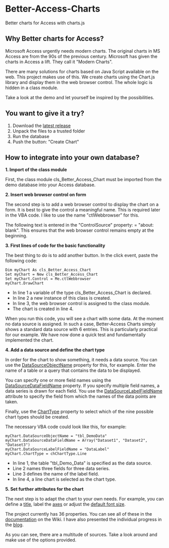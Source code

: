 # Better-Access-Charts
Better charts for Access with charts.js

## Why Better charts for Access?

Microsoft Access urgently needs modern charts. The original charts in MS Access are from the 90s of the previous century. Microsoft has given the charts in Access a lift. They call it "Modern Charts".

There are many solutions for charts based on Java Script available on the web. This project makes use of this.
We create charts using the Chart.js library and display them in the web browser control. The whole logic is hidden in a class module.

Take a look at the demo and let yourself be inspired by the possibilities.

## You want to give it a try?
1. Download the [latest release](https://github.com/team-moeller/better-access-charts/releases/latest)
2. Unpack the files to a trusted folder
3. Run the database
4. Push the button: "Create Chart"

## How to integrate into your own database?
**1. Import of the class module**

First, the class module cls_Better_Access_Chart must be imported from the demo database into your Access database.

**2. Insert web browser control on form**

The second step is to add a web browser control to display the chart on a form. It is best to give the control a meaningful name. This is required later in the VBA code. I like to use the name "ctlWebbrowser" for this.

The following text is entered in the "ControlSource" property: = "about: blank". This ensures that the web browser control remains empty at the beginning.

**3. First lines of code for the basic functionality**

The best thing to do is to add another button. In the click event, paste the following code:

```vba
Dim myChart As cls_Better_Access_Chart  
Set myChart = New cls_Better_Access_Chart  
Set myChart.Control = Me.ctlWebbrowser  
myChart.DrawChart  
```

* In line 1 a variable of the type cls_Better_Access_Chart is declared.
* In line 2 a new instance of this class is created.
* In line 3, the web browser control is assigned to the class module.
* The chart is created in line 4. 


When you run this code, you will see a chart with some data. At the moment no data source is assigned. In such a case, Better-Access Charts simply shows a standard data source with 6 entries. This is particularly practical for our example. We have now done a quick test and fundamentally implemented the chart.

**4. Add a data source and define the chart type**

In order for the chart to show something, it needs a data source. You can use the [DataSourceObjectName](https://github.com/team-moeller/better-access-charts/wiki/datasourceobjectname) property for this, for example. Enter the name of a table or a query that contains the data to be displayed.

You can specify one or more field names using the [DataSourceDataFieldName](https://github.com/team-moeller/better-access-charts/wiki/datasourcedatafieldname) property. If you specify multiple field names, a data series is drawn for each field. You use the [DataSourceLabelFieldName](https://github.com/team-moeller/better-access-charts/wiki/datasourcelabelfieldname) attribute to specify the field from which the names of the data points are taken.

Finally, use the [ChartType](https://github.com/team-moeller/better-access-charts/wiki/charttype) property to select which of the nine possible chart types should be created.

The necessary VBA code could look like this, for example:

```vba
myChart.DataSourceObjectName = "tbl_DemoData"
myChart.DataSourceDataFieldName = Array("Dataset1", "Dataset2", "Dataset3")
myChart.DataSourceLabelFieldName = "DataLabel"
myChart.ChartType = chChartType.Line
```

* In line 1, the table "tbl_Demo_Data" is specified as the data source.
* Line 2 names three fields for three data series.
* Line 3 defines the name of the label field.
* In line 4, a line chart is selected as the chart type.

**5. Set further attributes for the chart**

The next step is to adapt the chart to your own needs. For example, you can define a [title](https://github.com/team-moeller/better-access-charts/wiki/showtitle), label the [axes](https://github.com/team-moeller/better-access-charts/wiki/xaxislabeltext) or adjust the [default font size](https://github.com/team-moeller/better-access-charts/wiki/defaultfontsize).

The project currently has 36 properties. You can see all of these in the [documentation](https://github.com/team-moeller/better-access-charts/wiki/documentation) on the Wiki. I have also presented the individual progress in the [blog](https://translate.google.com/translate?hl=en&sl=de&tl=en&u=https%3A%2F%2Fblog.team-moeller.de%2Fsearch%2Flabel%2FBetter%20Access%20Charts).

As you can see, there are a multitude of sources. Take a look around and make use of the options provided.
